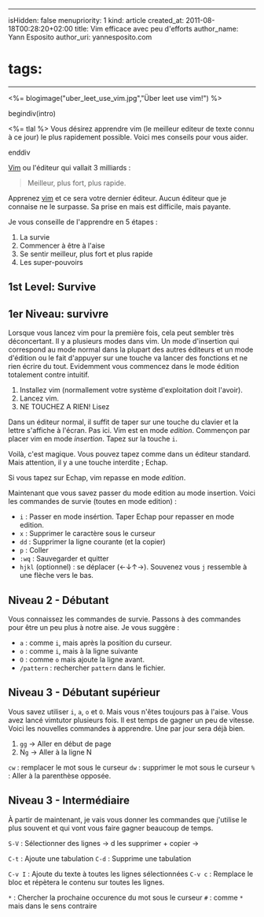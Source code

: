 -----
isHidden:       false
menupriority:   1
kind:           article
created_at:     2011-08-18T00:28:20+02:00
title: Vim efficace avec peu d'efforts
author_name: Yann Esposito
author_uri: yannesposito.com
# tags:
-----
<%= blogimage("uber_leet_use_vim.jpg","Über leet use vim!") %>

begindiv(intro)


<%= tlal %> Vous désirez apprendre vim (le meilleur editeur de texte connu à ce jour) le plus rapidement possible. Voici mes conseils pour vous aider.

enddiv

[Vim] ou l'éditeur qui vallait 3 milliards :

> Meilleur, plus fort, plus rapide.

Apprenez [vim] et ce sera votre dernier éditeur.
Aucun éditeur que je connaise ne le surpasse.
Sa prise en mais est difficile, mais payante.

Je vous conseille de l'apprendre en 5 étapes :

1. La survie
2. Commencer à être à l'aise
3. Se sentir meilleur, plus fort et plus rapide
4. Les super-pouvoirs

[Vim]: http://www.vim.org
[vim]: http://www.vim.org

## 1st Level: Survive
## 1er Niveau: survivre


Lorsque vous lancez vim pour la première fois, cela peut sembler très déconcertant. Il y a plusieurs modes dans vim. Un mode d'insertion qui correspond au mode normal dans la plupart des autres éditeurs et un mode d'édition ou le fait d'appuyer sur une touche va lancer des fonctions et ne rien écrire du tout.
Evidemment vous commencez dans le mode édition totalement contre intuitif.


1. Installez vim (normallement votre système d'exploitation doit l'avoir).
2. Lancez vim.
3. NE TOUCHEZ A RIEN! Lisez

Dans un éditeur normal, il suffit de taper sur une touche du clavier et la lettre s'affiche à l'écran.
Pas ici.
Vim est en mode _edition_.
Commençon par placer vim en mode _insertion_.
Tapez sur la touche `i`.

Voilà, c'est magique. 
Vous pouvez tapez comme dans un éditeur standard.
Mais attention, il y a une touche interdite ; Echap.

Si vous tapez sur Echap, vim repasse en mode _edition_.

Maintenant que vous savez passer du mode edition au mode insertion. Voici les commandes de survie (toutes en mode edition) :

- `i` : Passer en mode insértion. Taper Echap pour repasser en mode edition.
- `x` : Supprimer le caractère sous le curseur
- `dd` : Supprimer la ligne courante (et la copier)
- `p` : Coller
- `:wq` : Sauvegarder et quitter
- `hjkl` (optionnel) : se déplacer (<-&darr;&uarr;->). Souvenez vous `j` ressemble à une flèche vers le bas.

## Niveau 2 - Débutant

Vous connaissez les commandes de survie. Passons à des commandes pour être un peu plus à notre aise. Je vous suggère :

- `a` : comme `i`, mais après la position du curseur.
- `o` : comme `i`, mais à la ligne suivante
- `O` : comme `o` mais ajoute la ligne avant.
- `/pattern` : rechercher `pattern` dans le fichier.

## Niveau 3 - Débutant supérieur

Vous savez utiliser `i`, `a`, `o` et `O`. Mais vous n'êtes toujours pas à l'aise. Vous avez lancé vimtutor plusieurs fois. Il est temps de gagner un peu de vitesse.
Voici les nouvelles commandes à apprendre. Une par jour sera déjà bien.

1. `gg`  -> Aller en début de page
2. N`g` -> Aller à la ligne N

`cw` : remplacer le mot sous le curseur
`dw` : supprimer le mot sous le curseur
`%` : Aller à la parenthèse opposée.

## Niveau 3 - Intermédiaire 

À partir de maintenant, je vais vous donner les commandes que j'utilise le plus souvent et qui vont vous faire gagner beaucoup de temps.

`S-V` : Sélectionner des lignes
    -> d les supprimer + copier
    -> 

`C-t` : Ajoute une tabulation
`C-d` : Supprime une tabulation

`C-v I` : Ajoute du texte à toutes les lignes sélectionnées
`C-v c` : Remplace le bloc et répètera le contenu sur toutes les lignes.

`*` : Chercher la prochaine occurence du mot sous le curseur
`#` : comme `*` mais dans le sens contraire

